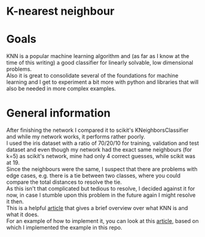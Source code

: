 # K-nearest neighbour
# Goals
KNN is a popular machine learning algorithm and (as far as I know at the time of this writing) a good classifier for linearly solvable,
low dimensional problems.
<br>
Also it is great to consolidate several of the foundations for machine learning and I get to experiment a bit more with python and
libraries that will also be needed in more complex examples.
# General information
After finishing the network I compared it to scikit's KNeighborsClassifier and while my network works, it performs rather poorly.
<br>
I used the iris dataset with a ratio of 70/20/10 for training, validation and test dataset and even though my network had the exact same neighbours (for k=5) as scikit's network, mine had only 4 correct guesses, while scikit was at 19.
<br>
Since the neighbours were the same, I suspect that there are problems with edge cases, e.g. there is a tie between two classes, where you could compare the total distances to resolve the tie.
<br>
As this isn't that complicated but tedious to resolve, I decided against it for now, in case I stumble upon this problem in the future again I might resolve it then.
<br>
This is a helpful [article](https://medium.com/@adi.bronshtein/a-quick-introduction-to-k-nearest-neighbors-algorithm-62214cea29c7) that gives a brief overview over what KNN is and what it does.
<br>
For an example of how to implement it, you can look at this [article](https://www.analyticsvidhya.com/blog/2018/03/introduction-k-neighbours-algorithm-clustering/), based on which I implemented the example in this repo.
